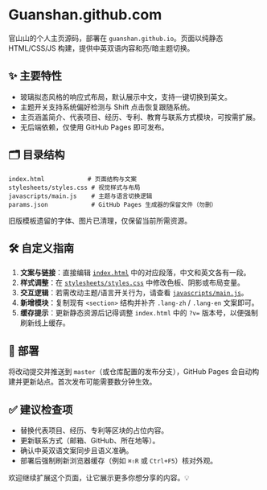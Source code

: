 # Guanshan.github.com

官山山的个人主页源码，部署在 `guanshan.github.io`。页面以纯静态 HTML/CSS/JS 构建，提供中英双语内容和亮/暗主题切换。

## ✨ 主要特性

- 玻璃拟态风格的响应式布局，默认展示中文，支持一键切换到英文。
- 主题开关支持系统偏好检测与 Shift 点击恢复跟随系统。
- 主页涵盖简介、代表项目、经历、专利、教育与联系方式模块，可按需扩展。
- 无后端依赖，仅使用 GitHub Pages 即可发布。

## 🗂 目录结构

```
index.html            # 页面结构与文案
stylesheets/styles.css # 视觉样式与布局
javascripts/main.js    # 主题与语言切换逻辑
params.json            # GitHub Pages 生成器的保留文件（勿删）
```

旧版模板遗留的字体、图片已清理，仅保留当前所需资源。

## 🛠 自定义指南

1. **文案与链接**：直接编辑 [`index.html`](index.html) 中的对应段落，中文和英文各有一段。
2. **样式调整**：在 [`stylesheets/styles.css`](stylesheets/styles.css) 中修改色板、阴影或布局变量。
3. **交互逻辑**：若需改动主题/语言开关行为，请查看 [`javascripts/main.js`](javascripts/main.js)。
4. **新增模块**：复制现有 `<section>` 结构并补齐 `.lang-zh` / `.lang-en` 文案即可。
5. **缓存提示**：更新静态资源后记得调整 `index.html` 中的 `?v=` 版本号，以便强制刷新线上缓存。

## 🚀 部署

将改动提交并推送到 `master`（或仓库配置的发布分支），GitHub Pages 会自动构建并更新站点。首次发布可能需要数分钟生效。

## ✅ 建议检查项

- 替换代表项目、经历、专利等区块的占位内容。
- 更新联系方式（邮箱、GitHub、所在地等）。
- 确认中英双语文案同步且语义准确。
- 部署后强制刷新浏览器缓存（例如 `⌘⇧R` 或 `Ctrl+F5`）核对外观。

欢迎继续扩展这个页面，让它展示更多你想分享的内容。💡
